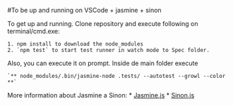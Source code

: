 #To be up and running on VSCode + jasmine + sinon

To get up and running. Clone repository and execute following on terminal/cmd.exe:

	1. npm install to download the node_modules
	2. `npm test` to start test runner in watch mode to Spec folder.

Also, you can execute it on prompt. Inside de main folder execute

	`** node_modules/.bin/jasmine-node .tests/ --autotest --growl --color **`
	
More information about Jasmine a Sinon:
	* [Jasmine.js](http://jasmine.github.io/)
	* [Sinon.js](http://sinonjs.org)
	